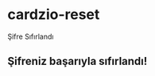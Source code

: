 # cardzio-reset
<!DOCTYPE html>
<html>
  <head><meta charset="UTF-8">Şifre Sıfırlandı</head>
<body>
  <h2>Şifreniz başarıyla sıfırlandı!</h2>
</body>
</html>
